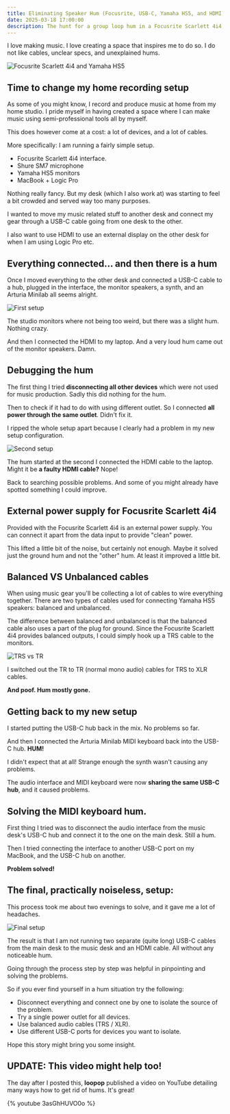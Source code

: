 ```yaml
---
title: Eliminating Speaker Hum (Focusrite, USB-C, Yamaha HS5, and HDMI)
date: 2025-03-18 17:00:00
description: The hunt for a group loop hum in a Focusrite Scarlett 4i4, USB-C, Yamaha HS5, and HDMI setup.
---
```

I love making music. I love creating a space that inspires me to do so. I do not like cables, unclear specs, and unexplained hums.

![Focusrite Scarlett 4i4 and Yamaha HS5](./speaker.webp)

## Time to change my home recording setup

As some of you might know, I record and produce music at home from my home studio. I pride myself in having created a space where I can make music using semi-professional tools all by myself.

This does however come at a cost: a lot of devices, and a lot of cables.

More specifically: I am running a fairly simple setup.

- Focusrite Scarlett 4i4 interface.
- Shure SM7 microphone
- Yamaha HS5 monitors
- MacBook + Logic Pro

Nothing really fancy. But my desk (which I also work at) was starting to feel a bit crowded and served way too many purposes.

I wanted to move my music related stuff to another desk and connect my gear through a USB-C cable going from one desk to the other.

I also want to use HDMI to use an external display on the other desk for when I am using Logic Pro etc.

## Everything connected... and then there is a hum

Once I moved everything to the other desk and connected a USB-C cable to a hub, plugged in the interface, the monitor speakers, a synth, and an Arturia Minilab all seems alright.

![First setup](./diagram_1.webp)

The studio monitors where not being too weird, but there was a slight hum. Nothing crazy.

And then I connected the HDMI to my laptop. And a very loud hum came out of the monitor speakers. Damn.

## Debugging the hum

The first thing I tried **disconnecting all other devices** which were not used for music production. Sadly this did nothing for the hum.

Then to check if it had to do with using different outlet. So I connected **all power through the same outlet**. Didn't fix it.

I ripped the whole setup apart because I clearly had a problem in my new setup configuration.

![Second setup](./diagram_2.webp)

The hum started at the second I connected the HDMI cable to the laptop. Might it be **a faulty HDMI cable?** Nope!

Back to searching possible problems. And some of you might already have spotted something I could improve.

## External power supply for Focusrite Scarlett 4i4

Provided with the Focusrite Scarlett 4i4 is an external power supply. You can connect it apart from the data input to provide "clean" power.

This lifted a little bit of the noise, but certainly not enough. Maybe it solved just the ground hum and not the "other" hum. At least it improved a little bit.

## Balanced VS Unbalanced cables

When using music gear you'll be collecting a lot of cables to wire everything together. There are two types of cables used for connecting Yamaha HS5 speakers: balanced and unbalanced.

The difference between balanced and unbalanced is that the balanced cable also uses a part of the plug for ground. Since the Focusrite Scarlett 4i4 provides balanced outputs, I could simply hook up a TRS cable to the monitors.

![TRS vs TR](./trs.webp)

I switched out the TR to TR (normal mono audio) cables for TRS to XLR cables.

**And poof. Hum mostly gone.**

## Getting back to my new setup

I started putting the USB-C hub back in the mix. No problems so far.

And then I connected the Arturia Minilab MIDI keyboard back into the USB-C hub. **HUM!**

I didn't expect that at all! Strange enough the synth wasn't causing any problems.

The audio interface and MIDI keyboard were now **sharing the same USB-C hub**, and it caused problems.

## Solving the MIDI keyboard hum.

First thing I tried was to disconnect the audio interface from the music desk's USB-C hub and connect it to the one on the main desk. Still a hum.

Then I tried connecting the interface to another USB-C port on my MacBook, and the USB-C hub on another.

**Problem solved!**

## The final, practically noiseless, setup:

This process took me about two evenings to solve, and it gave me a lot of headaches.

![Final setup](./diagram_3.webp)

The result is that I am not running two separate (quite long) USB-C cables from the main desk to the music desk and an HDMI cable. All without any noticeable hum.

Going through the process step by step was helpful in pinpointing and solving the problems.

So if you ever find yourself in a hum situation try the following:

- Disconnect everything and connect one by one to isolate the source of the problem.
- Try a single power outlet for all devices.
- Use balanced audio cables (TRS / XLR).
- Use different USB-C ports for devices you want to isolate.

Hope this story might bring you some insight.

## UPDATE: This video might help too!

The day after I posted this, **loopop** published a video on YouTube detailing many ways how to get rid of hums. It's great! 

{% youtube 3asGhHUVO0o %}
